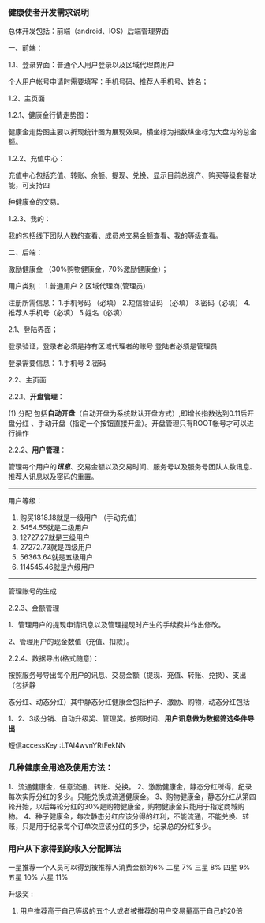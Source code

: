 ### 健康使者开发需求说明

总体开发包括：前端（android、IOS）后端管理界面

一、前端：

1.1、登录界面：普通个人用户登录以及区域代理商用户

个人用户帐号申请时需要填写：手机号码、推荐人手机号、姓名；

1.2、主页面

1.2.1、健康金行情走势图：

健康金走势图主要以折现统计图为展现效果，横坐标为指数纵坐标为大盘内的总金额。

1.2.2、充值中心：

充值中心包括充值、转账、余额、提现、兑换、显示目前总资产、购买等级套餐功能，可支持四

种健康金的交易。

1.2.3、我的：

我的包括线下团队人数的查看、成员总交易金额查看、我的等级查看。

二、后端：

激励健康金 （30%购物健康金，70%激励健康金）；

用户类别：
1.普通用户
2.区域代理商(管理员)

注册所需信息：
1.手机号码 （必填）
2.短信验证码 （必填）
3.密码（必填）
4.推荐人手机号（必填）
5.姓名（必填）

2.1、登陆界面；

登录验证，登录者必须是持有区域代理者的账号
登陆者必须是管理员

登录需要信息：
1.手机号
2.密码

2.2、主页面

2.2.1、**开盘管理**：

(1) 分配
包括**自动开盘**（自动开盘为系统默认开盘方式）,即增长指数达到0.11后开盘分红
、手动开盘（指定一个按钮直接开盘）。开盘管理只有ROOT帐号才可以进行操作

2.2.2、**用户管理**：

管理每个用户的***讯息***、交易金额以及交易时间、服务号以及服务号团队人数讯息、推荐人讯息以及密码的重置。

---

用户等级：

1. 购买1818.18就是一级用户 （手动充值）
2. 5454.55就是二级用户
3. 12727.27就是三级用户
4. 27272.73就是四级用户
5. 56363.64就是五级用户
6. 114545.46就是六级用户

---

管理账号的生成

2.2.3、金额管理

1、管理用户的提现申请讯息以及管理提现时产生的手续费并作出修改。

2、管理用户的现金数值（充值、扣款）。

2.2.4、数据导出(格式随意)：

按照服务号导出每个用户的讯息、交易金额（提现、充值、转账、兑换）、支出（包括静

态分红、动态分红）其中静态分红健康金包括种子、激励、购物，动态分红包括

1、2、3级分销、自动升级奖、管理奖。按照时间、**用户讯息做为数据筛选条件导出**

短信accessKey :LTAI4wvnYRtFekNN

### 几种健康金用途及使用方法：

1、流通健康金，任意流通、转账、兑换。
2、激励健康金，静态分红所得，纪录每次实际分红的多少。只能兑换成流通健康金。
3、购物健康金，静态分红从第四轮开始，以后每轮分红的30%是购物健康金，购物健康金只能用于指定商城购物。
4、种子健康金，每次静态分红应该分得的红利，不能流通，不能兑换、转账，只是用于纪录每个订单次应该分红的多少，纪录总的分红多少。

### 用户从下家得到的收入分配算法

一星推荐一个人员可以得到被推荐人消费金额的6%
二星 7%
三星 8%
四星 9%
五星 10%
六星 11%

升级奖 :

1.  用户推荐高于自己等级的五个人或者被推荐的用户交易量高于自己的20倍